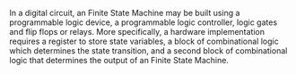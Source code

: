In a digital circuit, an Finite State Machine may be built using a programmable logic device, a programmable logic controller, logic gates and flip flops or relays. More specifically, a hardware implementation requires a register to store state variables, a block of combinational logic which determines the state transition, and a second block of combinational logic that determines the output of an Finite State Machine. 